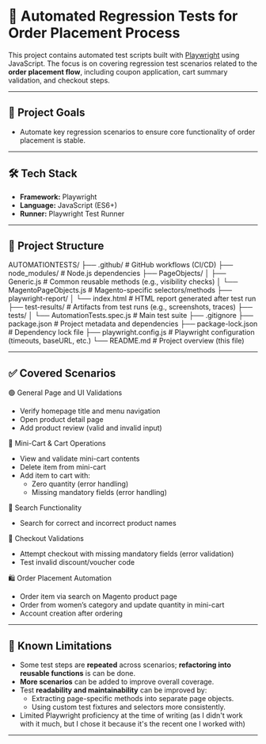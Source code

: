 # 🧪 Automated Regression Tests for Order Placement Process

This project contains automated test scripts built with [Playwright](https://playwright.dev/) using JavaScript. The focus is on covering regression test scenarios related to the **order placement flow**, including coupon application, cart summary validation, and checkout steps.

---

## 🚀 Project Goals

- Automate key regression scenarios to ensure core functionality of order placement is stable.

---

## 🛠 Tech Stack

- **Framework:** Playwright
- **Language:** JavaScript (ES6+)
- **Runner:** Playwright Test Runner

---

## 📁 Project Structure
AUTOMATIONTESTS/
├── .github/                  # GitHub workflows (CI/CD)
├── node_modules/             # Node.js dependencies
├── PageObjects/
│   ├── Generic.js            # Common reusable methods (e.g., visibility checks)
│   └── MagentoPageObjects.js # Magento-specific selectors/methods
├── playwright-report/
│   └── index.html            # HTML report generated after test run
├── test-results/             # Artifacts from test runs (e.g., screenshots, traces)
├── tests/
│   └── AutomationTests.spec.js # Main test suite
├── .gitignore
├── package.json              # Project metadata and dependencies
├── package-lock.json         # Dependency lock file
├── playwright.config.js      # Playwright configuration (timeouts, baseURL, etc.)
└── README.md                 # Project overview (this file)


---

## ✅ Covered Scenarios

🟢 General Page and UI Validations
- Verify homepage title and menu navigation
- Open product detail page
- Add product review (valid and invalid input)

🛒 Mini-Cart & Cart Operations
- View and validate mini-cart contents
- Delete item from mini-cart
- Add item to cart with:
    - Zero quantity (error handling)
    - Missing mandatory fields (error handling)

🔎 Search Functionality
- Search for correct and incorrect product names

🧾 Checkout Validations
- Attempt checkout with missing mandatory fields (error validation)
- Test invalid discount/voucher code

🛍 Order Placement Automation
- Order item via search on Magento product page
- Order from women’s category and update quantity in mini-cart
- Account creation after ordering

---

## 🚧 Known Limitations

- Some test steps are **repeated** across scenarios; **refactoring into reusable functions** is can be done.
- **More scenarios** can be added to improve overall coverage.
- Test **readability and maintainability** can be improved by:
  - Extracting page-specific methods into separate page objects.
  - Using custom test fixtures and selectors more consistently.
- Limited Playwright proficiency at the time of writing (as I didn't work with it much, but I chose it because it's the recent one I worked with)

---